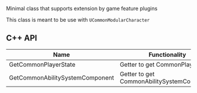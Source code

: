 Minimal class that supports extension by game feature plugins

This class is meant to be use with ``UCommonModularCharacter``

## C++ API

Name                           | Functionality
-------------------------------| ------------------
GetCommonPlayerState           | Getter to get CommonPlayerState
GetCommonAbilitySystemComponent| Getter to get CommonAbilitySystemComponent


